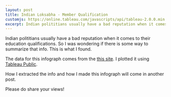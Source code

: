 ```yaml
---
layout: post
title: Indian Loksabha - Member Qualification
customjs: https://online.tableau.com/javascripts/api/tableau-2.0.0.min.js
excerpt: Indian polititians usually have a bad reputation when it comes to their education qualifications. So I was wondering if there is some way to summarize that info. This is what I found.
---
```

Indian polititians usually have a bad reputation when it comes to their education qualifications. So I was wondering if there is some way to summarize that info. This is what I found.


<script>
window.onload = function () {
  var placeholderDiv = document.getElementById("tableauViz");
  var url = "https://public.tableau.com/views/LoksabhaMemberQualification/MemberQualification";
  var options = {
    width: placeholderDiv.offsetWidth, 
    height: 1000,
    hideTabs: true,
    hideToolbar: true,
    onFirstInteractive: function () {
      workbook = viz.getWorkbook();
      activeSheet = workbook.getActiveSheet();
    }
  };
  viz = new tableau.Viz(placeholderDiv, url, options);
} 
</script>

<div id='tableauViz'></div>

The data for this infograph comes from the [this site](http://164.100.47.132/LssNew/Members/breif_alphalist.aspx). I plotted it using [Tableau Public](https://public.tableau.com/s/).

How I extracted the info and how I made this infograph will come in another post.

Please do share your views!
